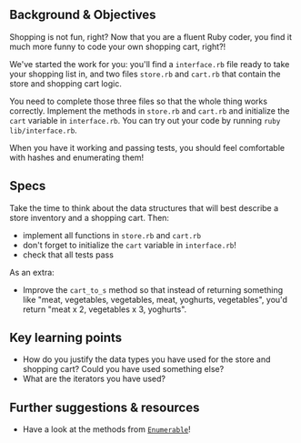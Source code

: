 ## Background & Objectives

Shopping is not fun, right? Now that you are a fluent Ruby coder, you find it much
more funny to code your own shopping cart, right?!

We've started the work for you: you'll find a `interface.rb` file ready to take
your shopping list in, and two files `store.rb` and `cart.rb` that contain the
store and shopping cart logic.

You need to complete those three files so that the whole thing works correctly.
Implement the methods in `store.rb` and `cart.rb` and initialize the `cart` variable
in `interface.rb`.
You can try out your code by running `ruby lib/interface.rb`.

When you have it working and passing tests, you should feel comfortable with hashes
and enumerating them!

## Specs

Take the time to think about the data structures that will best describe a store
inventory and a shopping cart. Then:

- implement all functions in `store.rb` and `cart.rb`
- don't forget to initialize the `cart` variable in `interface.rb`!
- check that all tests pass

As an extra:

- Improve the `cart_to_s` method so that instead of returning something like
"meat, vegetables, vegetables, meat, yoghurts, vegetables", you'd return
"meat x 2, vegetables x 3, yoghurts".

## Key learning points

* How do you justify the data types you have used for the store and shopping cart?
Could you have used something else?
* What are the iterators you have used?

## Further suggestions & resources

* Have a look at the methods from [`Enumerable`](http://ruby-doc.org/core-2.2.0/Enumerable.html)!
